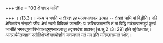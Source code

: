 +++
title = "03 क्षेत्रज्ञञ् चापि"

+++
।।13.3।। यस्य च भवति स क्षेत्रज्ञ इह मत्स्वभावापन्न इत्याह -- क्षेत्रज्ञं
चापि मां विद्धीति। नहि क्षेत्रिभावेन संसृष्टो जीवः क्षेत्रं स्वतो
विविक्तं जानाति; यः कश्चिज्जानाति तं मां विद्धि मदंशत्वान्मद्रूपं पुरुषं
जानीहि भगवद्गुणाविर्भावात्तद्गुणसारत्वात्तु तद्व्यपदेशः प्राज्ञवत्
\[ब्र.सू.2।3।29\] इति सूत्रितत्वात्। आदरार्थमेतज्ज्ञानं
स्तौतिक्षेत्रक्षेत्रज्ञयोर्ज्ञानं यत्तज्ज्ञानं मतं मम इति मदिच्छासम्मतं
रक्षेत्।
